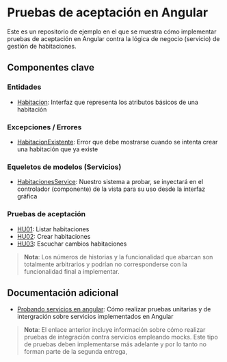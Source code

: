 # Pruebas de aceptación en Angular

Este es un repositorio de ejemplo en el que se muestra cómo implementar pruebas de aceptación en Angular contra la lógica de negocio (servicio) de gestión de habitaciones.

## Componentes clave

### Entidades
- [Habitacion](./src/app/habitaciones/habitacion.ts): Interfaz que representa los atributos básicos de una habitación

### Excepciones / Errores
- [HabitacionExistente](./src/app/habitaciones/errores/habitacion-existente.ts): Error que debe mostrarse cuando se intenta crear una habitación que ya existe

### Equeletos de modelos (Servicios)
- [HabitacionesService](./src/app/habitaciones/habitaciones.service.ts): Nuestro sistema a probar, se inyectará en el controlador (componente) de la vista para su uso desde la interfaz gráfica

### Pruebas de aceptación
- [HU01](./src/aceptacion/hu01.spec.ts): Listar habitaciones
- [HU02](./src/aceptacion/hu02.spec.ts): Crear habitaciones
- [HU03](./src/aceptacion/hu03.spec.ts): Escuchar cambios habitaciones

> **Nota**: Los números de historias y la funcionalidad que abarcan son totalmente arbitrarios y podrían no corresponderse con la funcionalidad final a implementar.

## Documentación adicional
- [Probando servicios en angular](https://angular.io/guide/testing-services): Cómo realizar pruebas unitarias y de intergración sobre servicios implementados en Angular

> **Nota**: El enlace anterior incluye información sobre cómo realizar pruebas de integración contra servicios empleando mocks. Este tipo de pruebas deben implementarse más adelante y por lo tanto no forman parte de la segunda entrega, 
